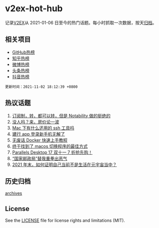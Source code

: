 # v2ex-hot-hub

 记录[V2EX](https://www.v2ex.com/)从 2021-01-06 日至今的热门话题。每小时抓取一次数据，按天[归档](archives)。
 
 ## 相关项目

- [GitHub热榜](https://github.com/lonnyzhang423/github-hot-hub)
- [知乎热榜](https://github.com/lonnyzhang423/zhihu-hot-hub)
- [微博热榜](https://github.com/lonnyzhang423/weibo-hot-hub)
- [头条热榜](https://github.com/lonnyzhang423/toutiao-hot-hub)
- [抖音热榜](https://github.com/lonnyzhang423/douyin-hot-hub)


 `更新时间：2021-11-02 18:12:39 +0800`

## 热议话题

1. [订阅制，转，都可以转，但是 Notability 做的挺绝的](https://www.v2ex.com/t/812296)
1. [没人吗？来，房价论一波](https://www.v2ex.com/t/812325)
1. [Mac 下有什么还用的 ssh 工具吗](https://www.v2ex.com/t/812272)
1. [建行 app 登录新手机无解了](https://www.v2ex.com/t/812314)
1. [无废话 Docker 快速上手教程](https://www.v2ex.com/t/812315)
1. [终于找到了 macos 切换程序的最佳方式](https://www.v2ex.com/t/812330)
1. [Parallels Desktop 17 双十一 7 折抢先购！](https://www.v2ex.com/t/812284)
1. [“国家邮政局”替我重拳出恶气](https://www.v2ex.com/t/812414)
1. [2021 年末，如何证明自己当前不是生活在元宇宙当中？](https://www.v2ex.com/t/812310)

## 历史归档

[archives](archives)

## License

See the [LICENSE](LICENSE) file for license rights and limitations (MIT).
